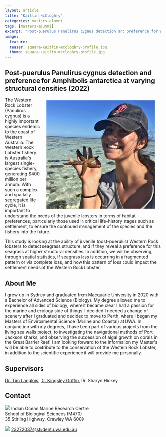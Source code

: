 ```yaml
---
layout: article
title: "Kaitlin McCloghry"
categories: masters-alumni
tags: [masters-alumni]
excerpt: "Post-puerulus Panulirus cygnus detection and preference for Amphibolis antarctica at varying structural densities (2022)"
image:
  feature: 
  teaser: square-kaitlin-mccloghry-profile.jpg
  thumb: square-kaitlin-mccloghry-profile.jpg
---
```

## Post-puerulus Panulirus cygnus detection and preference for Amphibolis antarctica at varying structural densities (2022)
<img src='/images/square-kaitlin-mccloghry-profile.jpg' align='right' width="350" hspace="20" vspace="10">

The Western Rock Lobster (Panulirus cygnus) is a highly important species endemic to the coast of Western Australia. The Western Rock Lobster fishery is Australia's largest single-species fishery, generating $400 million per annum. With such a complex and spatially segregated life cycle, it is important to understand the needs of the juvenile lobsters in terms of habitat preferences, particularly those used in critical life-history stages such as settlement, to ensure the continued management of the species and the fishery into the future.

This study is looking at the ability of juvenile (post-puerulus) Western Rock lobsters to detect seagrass structure, and if they reveal a preference for this seagrass at higher structural densities. In addition, we will be observing, through spatial statistics, if seagrass loss is occurring in a fragmented pattern or via complete loss, and how this pattern of loss could impact the settlement needs of the Western Rock Lobster.

## About Me
I grew up in Sydney and graduated from Macquarie University in 2020 with a Bachelor of Advanced Science (Biology). My degree allowed me to experience all sides of biology, where it became clear I had a passion for the marine and ecology side of things. I decided I needed a change of scenery after I graduated and decided to move to Perth, where I began my Masters of Environmental Science (Marine and Coastal) at UWA. In conjunction with my degrees, I have been part of various projects from the living sea walls project, to investigating the navigational methods of Port Jackson sharks, and observing the succession of algal growth on corals in the Great Barrier Reef. I am looking forward to the information my Master's will be able to contribute to the conservation of the Western Rock Lobster, in addition to the scientific experience it will provide me personally.

## Supervisors
[Dr. Tim Langlois](https://marineecology.io/researchers/tim-langlois/ "Tim Langlois"), [Dr. Kingsley Griffin](https://marineecology.io//researchers/kingsley-griffin/), Dr. Sharyn Hickey

## Contact
<img src='/images/icons/building-regular.svg' width="15px"> Indian Ocean Marine Research Centre <br>
School of Biological Sciences (M470)<br>
35 Stirling Highway, Crawley WA 6009

<img src='/images/icons/envelope-regular.svg' width="15px"> <a href="23272037@student.uwa.edu.au">23272037@student.uwa.edu.au</a><br> 

